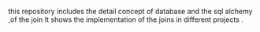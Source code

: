 this repository includes the detail concept of database and the sql alchemy ,of the join It shows the implementation of the joins in different projects .
